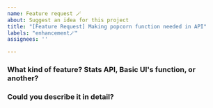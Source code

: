 ```yaml
---
name: Feature request 🪄
about: Suggest an idea for this project
title: "[Feature Request] Making popcorn function needed in API"
labels: "enhancement🪄"
assignees: ''

---
```


<!-- ⚠️ **If you want to fix something, please make a bug report. This is for requesting new features!** -->

### What kind of feature? Stats API, Basic UI's function, or another?
> 


### Could you describe it in detail?
>
